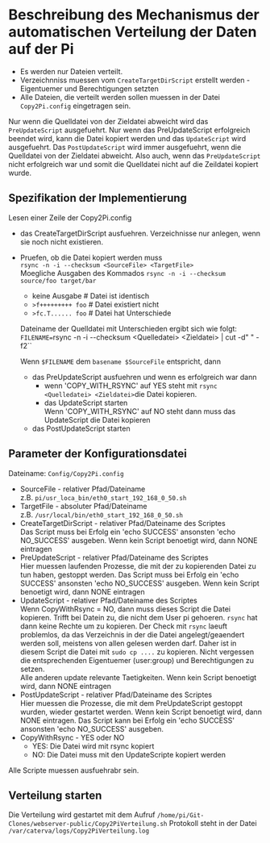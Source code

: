 # Beschreibung des Mechanismus der automatischen Verteilung der Daten auf der Pi

- Es werden nur Dateien verteilt.
- Verzeichnniss muessen vom `CreateTargetDirScript` erstellt werden - Eigentuemer und Berechtigungen setzten
- Alle Dateien, die verteilt werden sollen muessen in der Datei `Copy2Pi.config` eingetragen sein.

Nur wenn die Quelldatei von der Zieldatei abweicht wird das `PreUpdateScript` ausgefuehrt.
Nur wenn das PreUpdateScript erfolgreich beendet wird, kann die Datei kopiert werden und das `UpdateScript` wird ausgefuehrt.
Das `PostUpdateScript` wird immer ausgefuehrt, wenn die Quelldatei von der Zieldatei abweicht. Also auch, wenn das `PreUpdateScript` nicht erfolgreich war und somit die Quelldatei nicht auf die Zeildatei kopiert wurde.

## Spezifikation der Implementierung 

Lesen einer Zeile der Copy2Pi.config

- das CreateTargetDirScript ausfuehren. Verzeichnisse nur anlegen, wenn sie noch nicht existieren.
- Pruefen, ob die Datei kopiert werden muss <br>
`rsync -n -i --checksum <SourceFile> <TargetFile>`<br>
Moegliche Ausgaben des Kommados `rsync -n -i --checksum source/foo target/bar`

  - keine Ausgabe         # Datei ist identisch
  - `>f+++++++++ foo`     # Datei existiert nicht
  - `>fc.T...... foo`     # Datei hat Unterschiede<br>

  Dateiname der Quelldatei mit Unterschieden ergibt sich wie folgt:<br>
  `FILENAME=`rsync -n -i --checksum \<Quelledatei> \<Zieldatei> | cut -d" " -f2``

  Wenn `$FILENAME` dem `basename $SourceFile` entspricht, dann

  - das PreUpdateScript ausfuehren und wenn es erfolgreich war dann
    - wenn 'COPY_WITH_RSYNC' auf YES steht mit 
      `rsync <Quelledatei> <Zieldatei>`die Datei kopieren.
    - das UpdateScript starten<br>
      Wenn 'COPY_WITH_RSYNC' auf NO steht dann muss das UpdateScript die Datei kopieren
  - das PostUpdateScript starten

## Parameter der Konfigurationsdatei

Dateiname: `Config/Copy2Pi.config`

- SourceFile - relativer Pfad/Dateiname<br>
  z.B. `pi/usr_loca_bin/eth0_start_192_168_0_50.sh`
- TargetFile - absoluter Pfad/Dateiname<br>
  z.B. `/usr/local/bin/eth0_start_192_168_0_50.sh`
- CreateTargetDirScript - relativer Pfad/Dateiname des Scriptes<br>
  Das Script muss bei Erfolg ein 'echo SUCCESS' ansonsten 'echo NO_SUCCESS' ausgeben.
  Wenn kein Script benoetigt wird, dann NONE eintragen
- PreUpdateScript - relativer Pfad/Dateiname des Scriptes<br>
  Hier muessen laufenden Prozesse, die mit der zu kopierenden Datei zu tun haben, gestoppt werden.
  Das Script muss bei Erfolg ein 'echo SUCCESS' ansonsten 'echo NO_SUCCESS' ausgeben.
  Wenn kein Script benoetigt wird, dann NONE eintragen
- UpdateScript - relativer Pfad/Dateiname des Scriptes<br>
  Wenn CopyWithRsync = NO, dann muss dieses Script die Datei kopieren. Trifft bei Datein zu, die nicht dem User pi gehoeren. `rsync` hat dann keine Rechte um zu kopieren. Der Check mit `rsync` laeuft problemlos, da das Verzeichnis in der die Datei angelegt/geaendert werden soll, meistens von allen gelesen werden darf. Daher ist in diesem Script die Datei mit `sudo cp ....` zu kopieren. Nicht vergessen die entsprechenden Eigentuemer (user:group) und Berechtigungen zu setzen.<br>
  Alle anderen update relevante Taetigkeiten.
  Wenn kein Script benoetigt wird, dann NONE eintragen
- PostUpdateScript - relativer Pfad/Dateiname des Scriptes<br>
  Hier muessen die Prozesse, die mit dem PreUpdateScript gestoppt wurden, wieder gestartet werden.
  Wenn kein Script benoetigt wird, dann NONE eintragen.
  Das Script kann bei Erfolg ein 'echo SUCCESS' ansonsten 'echo NO_SUCCESS' ausgeben.
- CopyWithRsync - YES oder NO
  - YES: Die Datei wird mit rsync kopiert
  - NO: Die Datei muss mit den UpdateScripte kopiert werden

Alle Scripte muessen ausfuehrabr sein.

## Verteilung starten

Die Verteilung wird gestartet mit dem Aufruf `/home/pi/Git-Clones/webserver-public/Copy2PiVerteilung.sh`
Protokoll steht in der Datei `/var/caterva/logs/Copy2PiVerteilung.log`

